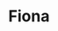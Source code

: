 ---
home: true
title: Fiona
icon: home
heroImage: /logo.png
bgImage: /seacover.JPG
bgImageDark: /seacover.JPG
heroFullScreen: true
bgImageStyle:
    background-attachment: fixed
heroText: Fiona的生活
tagline: 英语｜编程｜旅行｜摄影
action:
    - text: memoirs
      link: /zh/memoirs.html
      type: primary

    - text: plans
      link: /

---